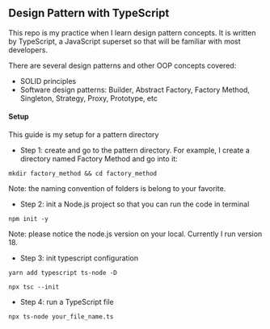 ## Design Pattern with TypeScript

This repo is my practice when I learn design pattern concepts. It is written by TypeScript, a JavaScript superset so that will be familiar with most developers.

There are several design patterns and other OOP concepts covered:

- SOLID principles
- Software design patterns: Builder, Abstract Factory, Factory Method, Singleton, Strategy, Proxy, Prototype, etc

#### Setup

This guide is my setup for a pattern directory

- Step 1: create and go to the pattern directory. For example, I create a directory named Factory Method and go into it:

```
mkdir factory_method && cd factory_method
```

Note: the naming convention of folders is belong to your favorite.

- Step 2: init a Node.js project so that you can run the code in terminal

```
npm init -y
```

Note: please notice the node.js version on your local. Currently I run version 18.

- Step 3: init typescript configuration

```
yarn add typescript ts-node -D
```

```
npx tsc --init
```

- Step 4: run a TypeScript file

```
npx ts-node your_file_name.ts
```
